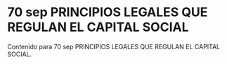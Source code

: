 # 70 sep  PRINCIPIOS LEGALES QUE REGULAN EL CAPITAL SOCIAL

Contenido para 70 sep  PRINCIPIOS LEGALES QUE REGULAN EL CAPITAL SOCIAL.